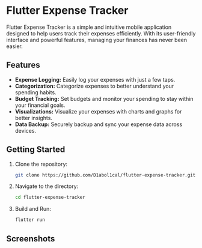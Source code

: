 # Flutter Expense Tracker

Flutter Expense Tracker is a simple and intuitive mobile application designed to help users track their expenses efficiently. With its user-friendly interface and powerful features, managing your finances has never been easier.

## Features

- **Expense Logging:** Easily log your expenses with just a few taps.
- **Categorization:** Categorize expenses to better understand your spending habits.
- **Budget Tracking:** Set budgets and monitor your spending to stay within your financial goals.
- **Visualizations:** Visualize your expenses with charts and graphs for better insights.
- **Data Backup:** Securely backup and sync your expense data across devices.

## Getting Started

1. Clone the repository:
   ```bash
   git clone https://github.com/D1abol1cal/flutter-expense-tracker.git

2. Navigate to the directory:
   ```bash
   cd flutter-expense-tracker

3. Build and Run:
   ```bash
   flutter run

## Screenshots


